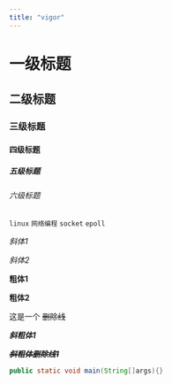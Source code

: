 ```yaml
---
title: "vigor"
---
```


# 一级标题  
## 二级标题  
### 三级标题  
#### 四级标题  
##### 五级标题  
###### 六级标题

`linux` `网络编程` `socket` `epoll`

*斜体1*

_斜体2_

**粗体1**

__粗体2__

这是一个 ~~删除线~~

***斜粗体1***

***~~斜粗体删除线1~~***

``` java
public static void main(String[]args){} 
```